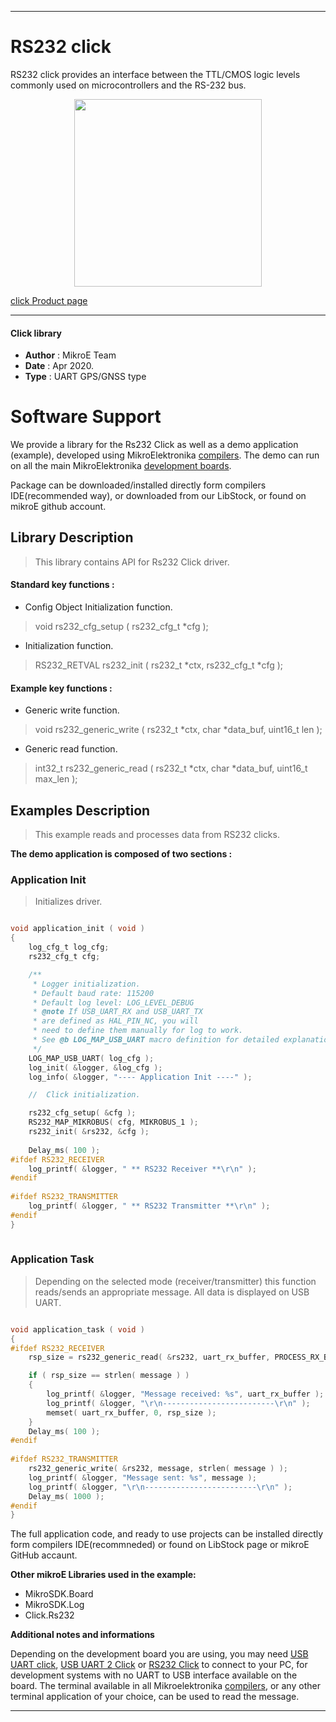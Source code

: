 
---
# RS232 click

RS232 click provides an interface between the TTL/CMOS logic levels commonly used on microcontrollers and the RS-232 bus.

<p align="center">
  <img src="https://download.mikroe.com/images/click_for_ide/rs232_click.png" height=300px>
</p>

[click Product page](https://www.mikroe.com/rs232-click)

---


#### Click library 

- **Author**        : MikroE Team
- **Date**          : Apr 2020.
- **Type**          : UART GPS/GNSS type


# Software Support

We provide a library for the Rs232 Click 
as well as a demo application (example), developed using MikroElektronika 
[compilers](https://shop.mikroe.com/compilers). 
The demo can run on all the main MikroElektronika [development boards](https://shop.mikroe.com/development-boards).

Package can be downloaded/installed directly form compilers IDE(recommended way), or downloaded from our LibStock, or found on mikroE github account. 

## Library Description

> This library contains API for Rs232 Click driver.

#### Standard key functions :

- Config Object Initialization function.
> void rs232_cfg_setup ( rs232_cfg_t *cfg ); 
 
- Initialization function.
> RS232_RETVAL rs232_init ( rs232_t *ctx, rs232_cfg_t *cfg );

#### Example key functions :

- Generic write function.
> void rs232_generic_write ( rs232_t *ctx, char *data_buf, uint16_t len );
 
- Generic read function.
> int32_t rs232_generic_read ( rs232_t *ctx, char *data_buf, uint16_t max_len );

## Examples Description

> This example reads and processes data from RS232 clicks.

**The demo application is composed of two sections :**

### Application Init 

> Initializes driver.

```c

void application_init ( void )
{
    log_cfg_t log_cfg;
    rs232_cfg_t cfg;

    /** 
     * Logger initialization.
     * Default baud rate: 115200
     * Default log level: LOG_LEVEL_DEBUG
     * @note If USB_UART_RX and USB_UART_TX 
     * are defined as HAL_PIN_NC, you will 
     * need to define them manually for log to work. 
     * See @b LOG_MAP_USB_UART macro definition for detailed explanation.
     */
    LOG_MAP_USB_UART( log_cfg );
    log_init( &logger, &log_cfg );
    log_info( &logger, "---- Application Init ----" );

    //  Click initialization.

    rs232_cfg_setup( &cfg );
    RS232_MAP_MIKROBUS( cfg, MIKROBUS_1 );
    rs232_init( &rs232, &cfg );
    
    Delay_ms( 100 );
#ifdef RS232_RECEIVER
    log_printf( &logger, " ** RS232 Receiver **\r\n" );
#endif
    
#ifdef RS232_TRANSMITTER
    log_printf( &logger, " ** RS232 Transmitter **\r\n" );
#endif
}
  
```

### Application Task

> Depending on the selected mode (receiver/transmitter) this function reads/sends an appropriate message.
> All data is displayed on USB UART.

```c

void application_task ( void )
{
#ifdef RS232_RECEIVER
    rsp_size = rs232_generic_read( &rs232, uart_rx_buffer, PROCESS_RX_BUFFER_SIZE );

    if ( rsp_size == strlen( message ) )
    {  
        log_printf( &logger, "Message received: %s", uart_rx_buffer );
        log_printf( &logger, "\r\n-------------------------\r\n" );
        memset( uart_rx_buffer, 0, rsp_size );
    }  
    Delay_ms( 100 );
#endif
    
#ifdef RS232_TRANSMITTER
    rs232_generic_write( &rs232, message, strlen( message ) );
    log_printf( &logger, "Message sent: %s", message );
    log_printf( &logger, "\r\n-------------------------\r\n" );
    Delay_ms( 1000 );
#endif   
}

```

The full application code, and ready to use projects can be  installed directly form compilers IDE(recommneded) or found on LibStock page or mikroE GitHub accaunt.

**Other mikroE Libraries used in the example:** 

- MikroSDK.Board
- MikroSDK.Log
- Click.Rs232

**Additional notes and informations**

Depending on the development board you are using, you may need 
[USB UART click](https://shop.mikroe.com/usb-uart-click), 
[USB UART 2 Click](https://shop.mikroe.com/usb-uart-2-click) or 
[RS232 Click](https://shop.mikroe.com/rs232-click) to connect to your PC, for 
development systems with no UART to USB interface available on the board. The 
terminal available in all Mikroelektronika 
[compilers](https://shop.mikroe.com/compilers), or any other terminal application 
of your choice, can be used to read the message.



---
